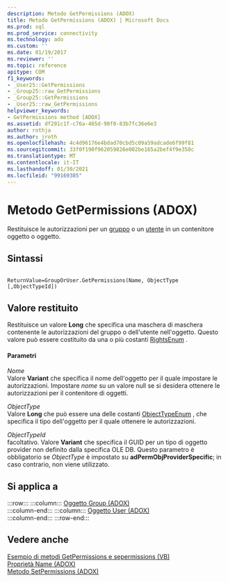 ```yaml
---
description: Metodo GetPermissions (ADOX)
title: Metodo GetPermissions (ADOX) | Microsoft Docs
ms.prod: sql
ms.prod_service: connectivity
ms.technology: ado
ms.custom: ''
ms.date: 01/19/2017
ms.reviewer: ''
ms.topic: reference
apitype: COM
f1_keywords:
- _User25::GetPermissions
- _Group25::raw_GetPermissions
- _Group25::GetPermissions
- _User25::raw_GetPermissions
helpviewer_keywords:
- GetPermissions method [ADOX]
ms.assetid: df201c1f-c76a-465d-98f0-83b7fc36e6e3
author: rothja
ms.author: jroth
ms.openlocfilehash: 4c4d96176e4bdad70cbd5c09a59adcade6f99f81
ms.sourcegitcommit: 33f0f190f962059826e002be165a2bef4f9e350c
ms.translationtype: MT
ms.contentlocale: it-IT
ms.lasthandoff: 01/30/2021
ms.locfileid: "99169385"
---
```

# <a name="getpermissions-method-adox"></a>Metodo GetPermissions (ADOX)
Restituisce le autorizzazioni per un [gruppo](./group-object-adox.md) o un [utente](./user-object-adox.md) in un contenitore oggetto o oggetto.  
  
## <a name="syntax"></a>Sintassi  
  
```  
  
ReturnValue=GroupOrUser.GetPermissions(Name, ObjectType    [,ObjectTypeId])  
```  
  
## <a name="return-value"></a>Valore restituito  
 Restituisce un valore **Long** che specifica una maschera di maschera contenente le autorizzazioni del gruppo o dell'utente nell'oggetto. Questo valore può essere costituito da una o più costanti [RightsEnum](./rightsenum.md) .  
  
#### <a name="parameters"></a>Parametri  
 *Nome*  
 Valore **Variant** che specifica il nome dell'oggetto per il quale impostare le autorizzazioni. Impostare *nome* su un valore null se si desidera ottenere le autorizzazioni per il contenitore di oggetti.  
  
 *ObjectType*  
 Valore **Long** che può essere una delle costanti [ObjectTypeEnum](./objecttypeenum.md) , che specifica il tipo dell'oggetto per il quale ottenere le autorizzazioni.  
  
 *ObjectTypeId*  
 facoltativo. Valore **Variant** che specifica il GUID per un tipo di oggetto provider non definito dalla specifica OLE DB. Questo parametro è obbligatorio se *ObjectType* è impostato su **adPermObjProviderSpecific**; in caso contrario, non viene utilizzato.  
  
## <a name="applies-to"></a>Si applica a  

:::row:::
    :::column:::
        [Oggetto Group (ADOX)](./group-object-adox.md)  
    :::column-end:::
    :::column:::
        [Oggetto User (ADOX)](./user-object-adox.md)  
    :::column-end:::
:::row-end:::

## <a name="see-also"></a>Vedere anche  
 [Esempio di metodi GetPermissions e sepermissions (VB)](./getpermissions-and-setpermissions-methods-example-vb.md)   
 [Proprietà Name (ADOX)](./name-property-adox.md)   
 [Metodo SetPermissions (ADOX)](./setpermissions-method-adox.md)